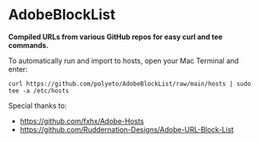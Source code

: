 # AdobeBlockList
**Compiled URLs from various GitHub repos for easy curl and tee commands.**

To automatically run and import to hosts, open your Mac Terminal and enter:
```
curl https://github.com/polyeto/AdobeBlockList/raw/main/hosts | sudo tee -a /etc/hosts
```
Special thanks to:
- https://github.com/fxhx/Adobe-Hosts
- https://github.com/Ruddernation-Designs/Adobe-URL-Block-List
